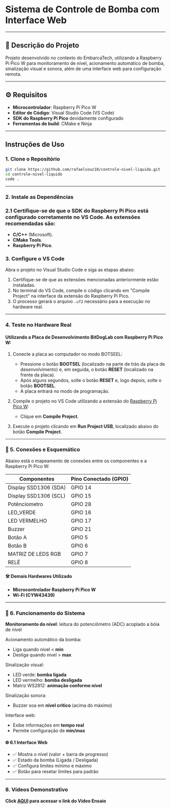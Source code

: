 # Sistema de Controle de Bomba com Interface Web

---

## 🎯 Descrição do Projeto
Projeto desenvolvido no contexto do EmbarcaTech, utilizando a Raspberry Pi Pico W para monitoramento de nível, acionamento automático de bomba, sinalização visual e sonora, além de uma interface web para configuração remota.

---

## ⚙️ Requisitos

- **Microcontrolador**: Raspberry Pi Pico W
- **Editor de Código**: Visual Studio Code (VS Code)
- **SDK do Raspberry Pi Pico** devidamente configurado
- **Ferramentas de build**: CMake e Ninja

---

## Instruções de Uso

### 1. Clone o Repositório
```bash
git clone https://github.com/rafaelsouz10/controle-nivel-liquido.git
cd controle-nivel-liquido
code .
```

---

### 2. Instale as Dependências

### 2.1 Certifique-se de que o SDK do Raspberry Pi Pico está configurado corretamente no VS Code. As extensões recomendadas são:

- **C/C++** (Microsoft).
- **CMake Tools**.
- **Raspberry Pi Pico**.


### 3. Configure o VS Code

Abra o projeto no Visual Studio Code e siga as etapas abaixo:

1. Certifique-se de que as extensões mencionadas anteriormente estão instaladas.
2. No terminal do VS Code, compile o código clicando em "Compile Project" na interface da extensão do Raspberry Pi Pico.
3. O processo gerará o arquivo `.uf2` necessário para a execução no hardware real.

---

### 4. Teste no Hardware Real

#### Utilizando a Placa de Desenvolvimento BitDogLab com Raspberry Pi Pico W:

1. Conecte a placa ao computador no modo BOTSEEL:
   - Pressione o botão **BOOTSEL** (localizado na parte de trás da placa de desenvolvimento) e, em seguida, o botão **RESET** (localizado na frente da placa).
   - Após alguns segundos, solte o botão **RESET** e, logo depois, solte o botão **BOOTSEL**.
   - A placa entrará no modo de programação.

2. Compile o projeto no VS Code utilizando a extensão do [Raspberry Pi Pico W](https://marketplace.visualstudio.com/items?itemName=raspberry-pi.raspberry-pi-pico):
   - Clique em **Compile Project**.

3. Execute o projeto clicando em **Run Project USB**, localizado abaixo do botão **Compile Project**.

---

### 🔌 5. Conexões e Esquemático
Abaixo está o mapeamento de conexões entre os componentes e a Raspberry Pi Pico W:

| **Componentes**        | **Pino Conectado (GPIO)** |
|------------------------|---------------------------|
| Display SSD1306 (SDA)  | GPIO 14                   |
| Display SSD1306 (SCL)  | GPIO 15                   |
| Potênciometro          | GPIO 28                   |
| LED_VERDE              | GPIO 16                   |
| LED VERMELHO           | GPIO 17                   |
| Buzzer                 | GPIO 21                   |
| Botão A                | GPIO 5                    |
| Botão B                | GPIO 6                    |
| MATRIZ DE LEDS RGB     | GPIO 7                    |
| RELÉ                   | GPIO 8                    |

#### 🛠️ Demais Hardwares Utilizado
- **Microcontrolador Raspberry Pi Pico W**
- **Wi-Fi (CYW43439)**

---

### 📌 6. Funcionamento do Sistema

**Monitoramento do nível**: leitura do potenciômetro (ADC) acoplado a bóia de nível

Acionamento automático da bomba:
- Liga quando nível < **min**
- Desliga quando nível > **max**

Sinalização visual:
- LED verde: **bomba ligada**
- LED vermelho: **bomba desligada**
- Matriz WS2812: **animação conforme nível**

Sinalização sonora:
- Buzzer soa em **nível crítico** (acima do máximo)

Interface web:
- Exibe informações em **tempo real**
- Permite configuração de **min/max**

#### 🌐 6.1 Interface Web

- ✅ Mostra o nível (valor + barra de progresso)
- ✅ Estado da bomba (Ligada / Desligada)
- ✅ Configura limites mínimo e máximo
- ✅ Botão para resetar limites para padrão

---

### 8. Vídeos Demonstrativo

**Click [AQUI](https://www.youtube.com/watch?v=MYx90HqIk5Y) para acessar o link do Vídeo Ensaio**
